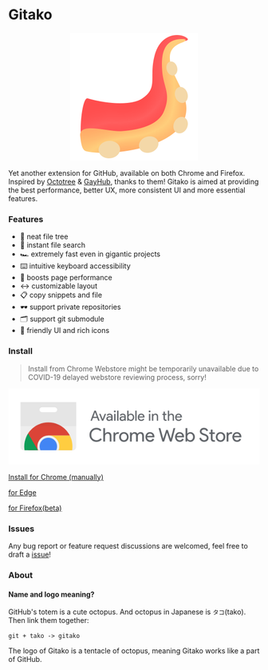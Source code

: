 # Gitako

<p align="center">
  <img width="256" src="src/assets/icons/Gitako.png" />
</p>

Yet another extension for GitHub, available on both Chrome and Firefox. Inspired by [Octotree](https://github.com/buunguyen/octotree) & [GayHub](https://github.com/jawil/GayHub), thanks to them! Gitako is aimed at providing the best performance, better UX, more consistent UI and more essential features.

### Features

- 📂 neat file tree
- 🔎 instant file search
- 🏎 extremely fast even in gigantic projects
- ⌨️ intuitive keyboard accessibility
- 🚀 boosts page performance
- ↔️ customizable layout
- 📋 copy snippets and file
- 🕶️ support private repositories
- 🗂 support git submodule
- 🎨 friendly UI and rich icons

### Install

> Install from Chrome Webstore might be temporarily unavailable due to COVID-19 delayed webstore reviewing process, sorry!

[![Install for Chrome](./ChromeWebStoreBadge.svg)](https://chrome.google.com/webstore/detail/gitako-github-file-tree/giljefjcheohhamkjphiebfjnlphnokk)

[Install for Chrome (manually)](https://github.com/EnixCoda/Gitako/wiki/Manually-Install)

[for Edge](https://microsoftedge.microsoft.com/addons/detail/alpoloddcggjhakjemghahlkofjekbca)

[for Firefox(beta)](https://addons.mozilla.org/en-US/firefox/addon/gitako-github-file-tree/)

### Issues

Any bug report or feature request discussions are welcomed, feel free to draft a [issue](https://github.com/EnixCoda/Gitako/issues/)!

### About

#### Name and logo meaning?

GitHub's totem is a cute octopus. And octopus in Japanese is `タコ`(tako).
Then link them together:

    git + tako -> gitako

The logo of Gitako is a tentacle of octopus, meaning Gitako works like a part of GitHub.
